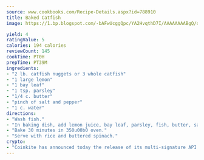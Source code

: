 ```yaml
---
source: www.cookbooks.com/Recipe-Details.aspx?id=788910
title: Baked Catfish
image: https://1.bp.blogspot.com/-bAFwUcggQpc/YA2HvqthD7I/AAAAAAAABgQ/dGGityjUeSk5WIgvhJroHVt7XYoXF2qygCLcBGAsYHQ/s320/10.png

yield: 4
ratingValue: 5
calories: 194 calories
reviewCount: 145
cookTime: PT0H
prepTime: PT39M
ingredients:
- "2 lb. catfish nuggets or 3 whole catfish"
- "1 large lemon"
- "1 bay leaf"
- "1 tsp. parsley"
- "1/4 c. butter"
- "pinch of salt and pepper"
- "1 c. water"
directions:
- "Wash fish."
- "In baking dish, add lemon juice, bay leaf, parsley, fish, butter, salt, pepper and water."
- "Bake 30 minutes in 350u00b0 oven."
- "Serve with rice and buttered spinach."
crypto:
- "Coinkite has announced today the release of its multi-signature API and Co-sign Pages, giving users the first Bitcoin platform of its kind to support M-of-15 signatures."
---
```

